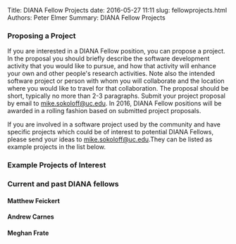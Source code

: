 Title: DIANA Fellow Projects
date: 2016-05-27 11:11
slug: fellowprojects.html
Authors: Peter Elmer
Summary: DIANA Fellow Projects

### Proposing a Project 

  If you are interested in a DIANA Fellow position, you can propose a project.
In the proposal you should briefly describe the software development activity 
that you would like to pursue, and how that activity will enhance your
own and other people's research activities. Note also the intended software
project or person with whom you will collaborate and the location where
you would like to travel for that collaboration.
The proposal should be short, typically no more than 2-3 paragraphs.
Submit your project proposal by email to [mike.sokoloff@uc.edu](mike.sokoloff@uc.edu). In 2016, DIANA Fellow positions will be awarded in a rolling fashion 
based on submitted project proposals. 

  If you are involved in a software project used by the community and
have specific projects which could be of interest to potential DIANA 
Fellows, please send your ideas to [mike.sokoloff@uc.edu](mike.sokoloff@uc.edu).They can be listed as example projects in the list below. 

### Example Projects of Interest


### Current and past DIANA fellows

#### Matthew Feickert

#### Andrew Carnes

#### Meghan Frate


